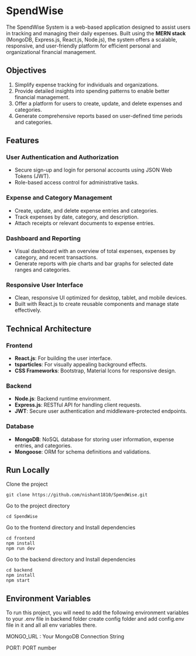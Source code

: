 # SpendWise

The SpendWise System is a web-based application designed to assist users in tracking and managing their daily expenses. Built using the **MERN stack** (MongoDB, Express.js, React.js, Node.js), the system offers a scalable, responsive, and user-friendly platform for efficient personal and organizational financial management.

## Objectives

1. Simplify expense tracking for individuals and organizations.  
2. Provide detailed insights into spending patterns to enable better financial management.  
3. Offer a platform for users to create, update, and delete expenses and categories.  
4. Generate comprehensive reports based on user-defined time periods and categories.

## Features

### User Authentication and Authorization
- Secure sign-up and login for personal accounts using JSON Web Tokens (JWT).  
- Role-based access control for administrative tasks.  

### Expense and Category Management
- Create, update, and delete expense entries and categories.  
- Track expenses by date, category, and description.  
- Attach receipts or relevant documents to expense entries.

### Dashboard and Reporting
- Visual dashboard with an overview of total expenses, expenses by category, and recent transactions.  
- Generate reports with pie charts and bar graphs for selected date ranges and categories.

### Responsive User Interface
- Clean, responsive UI optimized for desktop, tablet, and mobile devices.  
- Built with React.js to create reusable components and manage state effectively.  

## Technical Architecture

### Frontend
- **React.js**: For building the user interface.  
- **tsparticles**: For visually appealing background effects.  
- **CSS Frameworks**: Bootstrap, Material Icons for responsive design.  

### Backend
- **Node.js**: Backend runtime environment.  
- **Express.js**: RESTful API for handling client requests.  
- **JWT**: Secure user authentication and middleware-protected endpoints.  

### Database
- **MongoDB**: NoSQL database for storing user information, expense entries, and categories.  
- **Mongoose**: ORM for schema definitions and validations.   

## Run Locally

Clone the project
      
    git clone https://github.com/nishant1810/SpendWise.git

Go to the project directory

    cd SpendWise

Go to the frontend directory and Install dependencies

    cd frontend
    npm install
    npm run dev

Go to the backend directory and Install dependencies

    cd backend
    npm install
    npm start

## Environment Variables

To run this project, you will need to add the following environment variables to your .env file in backend folder
create config folder and add config.env file in it and all all env variables there.

MONGO_URL : Your MongoDB Connection String

PORT: PORT number



